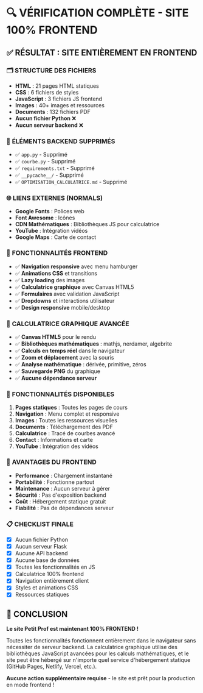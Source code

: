 # 🔍 VÉRIFICATION COMPLÈTE - SITE 100% FRONTEND

## ✅ **RÉSULTAT : SITE ENTIÈREMENT EN FRONTEND**

### 🗂️ **STRUCTURE DES FICHIERS**
- **HTML** : 21 pages HTML statiques
- **CSS** : 6 fichiers de styles
- **JavaScript** : 3 fichiers JS frontend
- **Images** : 40+ images et ressources
- **Documents** : 132 fichiers PDF
- **Aucun fichier Python** ❌
- **Aucun serveur backend** ❌

### 🚫 **ÉLÉMENTS BACKEND SUPPRIMÉS**
- ✅ `app.py` - Supprimé
- ✅ `courbe.py` - Supprimé  
- ✅ `requirements.txt` - Supprimé
- ✅ `__pycache__/` - Supprimé
- ✅ `OPTIMISATION_CALCULATRICE.md` - Supprimé

### 🌐 **LIENS EXTERNES (NORMALS)**
- **Google Fonts** : Polices web
- **Font Awesome** : Icônes
- **CDN Mathématiques** : Bibliothèques JS pour calculatrice
- **YouTube** : Intégration vidéos
- **Google Maps** : Carte de contact

### 🔧 **FONCTIONNALITÉS FRONTEND**
- ✅ **Navigation responsive** avec menu hamburger
- ✅ **Animations CSS** et transitions
- ✅ **Lazy loading** des images
- ✅ **Calculatrice graphique** avec Canvas HTML5
- ✅ **Formulaires** avec validation JavaScript
- ✅ **Dropdowns** et interactions utilisateur
- ✅ **Design responsive** mobile/desktop

### 📱 **CALCULATRICE GRAPHIQUE AVANCÉE**
- ✅ **Canvas HTML5** pour le rendu
- ✅ **Bibliothèques mathématiques** : mathjs, nerdamer, algebrite
- ✅ **Calculs en temps réel** dans le navigateur
- ✅ **Zoom et déplacement** avec la souris
- ✅ **Analyse mathématique** : dérivée, primitive, zéros
- ✅ **Sauvegarde PNG** du graphique
- ✅ **Aucune dépendance serveur**

### 🎯 **FONCTIONNALITÉS DISPONIBLES**
1. **Pages statiques** : Toutes les pages de cours
2. **Navigation** : Menu complet et responsive
3. **Images** : Toutes les ressources visuelles
4. **Documents** : Téléchargement des PDF
5. **Calculatrice** : Tracé de courbes avancé
6. **Contact** : Informations et carte
7. **YouTube** : Intégration des vidéos

### 🚀 **AVANTAGES DU FRONTEND**
- **Performance** : Chargement instantané
- **Portabilité** : Fonctionne partout
- **Maintenance** : Aucun serveur à gérer
- **Sécurité** : Pas d'exposition backend
- **Coût** : Hébergement statique gratuit
- **Fiabilité** : Pas de dépendances serveur

### 📋 **CHECKLIST FINALE**
- [x] Aucun fichier Python
- [x] Aucun serveur Flask
- [x] Aucune API backend
- [x] Aucune base de données
- [x] Toutes les fonctionnalités en JS
- [x] Calculatrice 100% frontend
- [x] Navigation entièrement client
- [x] Styles et animations CSS
- [x] Ressources statiques

## 🎉 **CONCLUSION**

**Le site Petit Prof est maintenant 100% FRONTEND !**

Toutes les fonctionnalités fonctionnent entièrement dans le navigateur sans nécessiter de serveur backend. La calculatrice graphique utilise des bibliothèques JavaScript avancées pour les calculs mathématiques, et le site peut être hébergé sur n'importe quel service d'hébergement statique (GitHub Pages, Netlify, Vercel, etc.).

**Aucune action supplémentaire requise** - le site est prêt pour la production en mode frontend !

